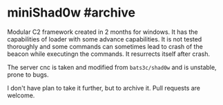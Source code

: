 # miniShad0w #archive
Modular C2 framework created in 2 months for windows.
It has the capabilities of loader with some advance capabilities. 
It is not tested thoroughly and some commands can sometimes lead to crash of the beacon while executingn the commands.
It resurrects itself after crash. 

The server cnc is taken and modified from ``bats3c/shad0w`` and is unstable, prone to bugs. 

I don't have plan to take it further, but to archive it. Pull requests are welcome.
